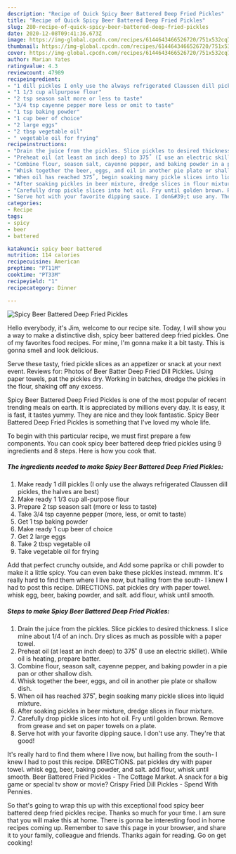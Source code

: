 ```yaml
---
description: "Recipe of Quick Spicy Beer Battered Deep Fried Pickles"
title: "Recipe of Quick Spicy Beer Battered Deep Fried Pickles"
slug: 280-recipe-of-quick-spicy-beer-battered-deep-fried-pickles
date: 2020-12-08T09:41:36.673Z
image: https://img-global.cpcdn.com/recipes/6144643466526720/751x532cq70/spicy-beer-battered-deep-fried-pickles-recipe-main-photo.jpg
thumbnail: https://img-global.cpcdn.com/recipes/6144643466526720/751x532cq70/spicy-beer-battered-deep-fried-pickles-recipe-main-photo.jpg
cover: https://img-global.cpcdn.com/recipes/6144643466526720/751x532cq70/spicy-beer-battered-deep-fried-pickles-recipe-main-photo.jpg
author: Marian Yates
ratingvalue: 4.3
reviewcount: 47989
recipeingredient:
- "1 dill pickles I only use the always refrigerated Claussen dill pickles the halves are best"
- "1 1/3 cup allpurpose flour"
- "2 tsp season salt more or less to taste"
- "3/4 tsp cayenne pepper more less or omit to taste"
- "1 tsp baking powder"
- "1 cup beer of choice"
- "2 large eggs"
- "2 tbsp vegetable oil"
- " vegetable oil for frying"
recipeinstructions:
- "Drain the juice from the pickles. Slice pickles to desired thickness. I slice mine about 1/4 of an inch. Dry slices as much as possible with a paper towel."
- "Preheat oil (at least an inch deep) to 375˚ (I use an electric skillet). While oil is heating, prepare batter."
- "Combine flour, season salt, cayenne pepper, and baking powder in a pie pan or other shallow dish."
- "Whisk together the beer, eggs, and oil in another pie plate or shallow dish."
- "When oil has reached 375˚, begin soaking many pickle slices into liquid mixture."
- "After soaking pickles in beer mixture, dredge slices in flour mixture."
- "Carefully drop pickle slices into hot oil. Fry until golden brown. Remove from grease and set on paper towels on a plate."
- "Serve hot with your favorite dipping sauce. I don&#39;t use any. They&#39;re that good!"
categories:
- Recipe
tags:
- spicy
- beer
- battered

katakunci: spicy beer battered 
nutrition: 114 calories
recipecuisine: American
preptime: "PT11M"
cooktime: "PT33M"
recipeyield: "1"
recipecategory: Dinner

---
```



![Spicy Beer Battered Deep Fried Pickles](https://img-global.cpcdn.com/recipes/6144643466526720/751x532cq70/spicy-beer-battered-deep-fried-pickles-recipe-main-photo.jpg)

Hello everybody, it's Jim, welcome to our recipe site. Today, I will show you a way to make a distinctive dish, spicy beer battered deep fried pickles. One of my favorites food recipes. For mine, I'm gonna make it a bit tasty. This is gonna smell and look delicious.

Serve these tasty, fried pickle slices as an appetizer or snack at your next event. Reviews for: Photos of Beer Batter Deep Fried Dill Pickles. Using paper towels, pat the pickles dry. Working in batches, dredge the pickles in the flour, shaking off any excess.

Spicy Beer Battered Deep Fried Pickles is one of the most popular of recent trending meals on earth. It is appreciated by millions every day. It is easy, it is fast, it tastes yummy. They are nice and they look fantastic. Spicy Beer Battered Deep Fried Pickles is something that I've loved my whole life.


To begin with this particular recipe, we must first prepare a few components. You can cook spicy beer battered deep fried pickles using 9 ingredients and 8 steps. Here is how you cook that.

<!--inarticleads1-->

##### The ingredients needed to make Spicy Beer Battered Deep Fried Pickles:

1. Make ready 1 dill pickles (I only use the always refrigerated Claussen dill pickles, the halves are best)
1. Make ready 1 1/3 cup all-purpose flour
1. Prepare 2 tsp season salt (more or less to taste)
1. Take 3/4 tsp cayenne pepper (more, less, or omit to taste)
1. Get 1 tsp baking powder
1. Make ready 1 cup beer of choice
1. Get 2 large eggs
1. Take 2 tbsp vegetable oil
1. Take  vegetable oil for frying


Add that perfect crunchy outside, and Add some paprika or chili powder to make it a little spicy. You can even bake these pickles instead. mmmm. It&#39;s really hard to find them where I live now, but hailing from the south- I knew I had to post this recipe. DIRECTIONS. pat pickles dry with paper towel. whisk egg, beer, baking powder, and salt. add flour, whisk until smooth. 

<!--inarticleads2-->

##### Steps to make Spicy Beer Battered Deep Fried Pickles:

1. Drain the juice from the pickles. Slice pickles to desired thickness. I slice mine about 1/4 of an inch. Dry slices as much as possible with a paper towel.
1. Preheat oil (at least an inch deep) to 375˚ (I use an electric skillet). While oil is heating, prepare batter.
1. Combine flour, season salt, cayenne pepper, and baking powder in a pie pan or other shallow dish.
1. Whisk together the beer, eggs, and oil in another pie plate or shallow dish.
1. When oil has reached 375˚, begin soaking many pickle slices into liquid mixture.
1. After soaking pickles in beer mixture, dredge slices in flour mixture.
1. Carefully drop pickle slices into hot oil. Fry until golden brown. Remove from grease and set on paper towels on a plate.
1. Serve hot with your favorite dipping sauce. I don&#39;t use any. They&#39;re that good!


It&#39;s really hard to find them where I live now, but hailing from the south- I knew I had to post this recipe. DIRECTIONS. pat pickles dry with paper towel. whisk egg, beer, baking powder, and salt. add flour, whisk until smooth. Beer Battered Fried Pickles - The Cottage Market. A snack for a big game or special tv show or movie? Crispy Fried Dill Pickles - Spend With Pennies. 

So that's going to wrap this up with this exceptional food spicy beer battered deep fried pickles recipe. Thanks so much for your time. I am sure that you will make this at home. There is gonna be interesting food in home recipes coming up. Remember to save this page in your browser, and share it to your family, colleague and friends. Thanks again for reading. Go on get cooking!
